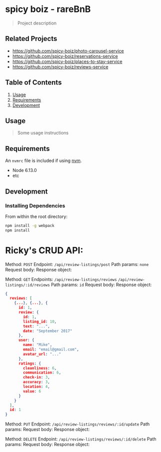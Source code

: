 # spicy boiz - rareBnB

> Project description

## Related Projects

  - https://github.com/spicy-boiz/photo-carousel-service
  - https://github.com/spicy-boiz/reservations-service
  - https://github.com/spicy-boiz/places-to-stay-service
  - https://github.com/spicy-boiz/reviews-service

## Table of Contents

1. [Usage](#Usage)
1. [Requirements](#requirements)
1. [Development](#development)

## Usage

> Some usage instructions

## Requirements

An `nvmrc` file is included if using [nvm](https://github.com/creationix/nvm).

- Node 6.13.0
- etc

## Development

### Installing Dependencies

From within the root directory:

```sh
npm install -g webpack
npm install
```


# Ricky's CRUD API:

Method:
`POST`
Endpoint:
`/api/review-listings/post`
Path params:
`none`
Request body:
Response object:

Method:
`GET`
Endpoints:
`/api/review-listings/reviews`
`/api/review-listings/:id/reviews`
Path params:
`id`
Request body:
Response object:
```json
{
  reviews: [
    {...}, {...}, {
      id: 1,
      review: {
        id: 1,
        listing_id: 10,
        text: "...",
        date: "September 2017"
      },
      user: {
        name: "Mike",
        email: "email@gmail.com",
        avatar_url: "..."
      },
      ratings: {
        cleanliness: 6,
        communication: 6,
        check-in: 3,
        accuracy: 3,
        location: 4,
        value: 6
      }
    }
  ],
  id: 1
}
```

Method:
`PUT`
Endpoint: 
`/api/review-listings/reviews/:id/update`
Path params:
Request body:
Response object:

Method:
`DELETE`
Endpoint: 
`/api/review-listings/reviews/:id/delete`
Path params:
Request body:
Response object: